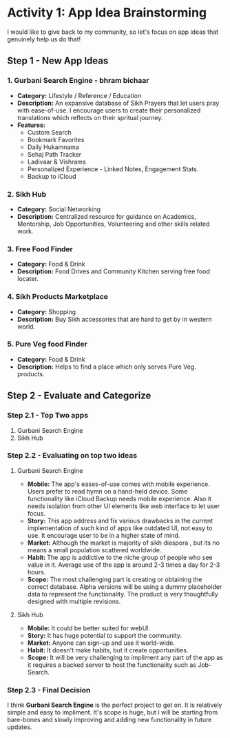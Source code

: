 # Activity 1: App Idea Brainstorming

I would like to give back to my community, so let's focus on app ideas that genuinely help us do that!

## Step 1 - New App Ideas

### 1. Gurbani Search Engine - bhram bichaar
- **Category:** Lifestyle / Reference / Education
- **Description:** An expansive database of Sikh Prayers that let users pray with ease-of-use. I encourage users to create their personalized translations which reflects on their spritual journey.
- **Features:** 
    - Custom Search 
    - Bookmark Favorites
    - Daily Hukamnama
    - Sehaj Path Tracker
    - Ladivaar & Vishrams
    - Personalized Experience - Linked Notes, Engagement Stats.
    - Backup to iCloud

### 2. Sikh Hub 
- **Category:** Social Networking 
- **Description:** Centralized resource for guidance on Academics, Mentorship, Job Opportunities, Volunteering and other skills related work.

### 3. Free Food Finder
- **Category:** Food & Drink
- **Description:** Food Drives and Community Kitchen serving free food locater. 

### 4. Sikh Products Marketplace
- **Category:** Shopping
- **Description:** Buy Sikh accessories that are hard to get by in western world.

### 5. Pure Veg food Finder
- **Category:** Food & Drink
- **Description:** Helps to find a place which only serves Pure Veg. products.

## Step 2 - Evaluate and Categorize

### Step 2.1 - Top Two apps
1. Gurbani Search Engine
2. Sikh Hub

### Step 2.2 - Evaluating on top two ideas
1. Gurbani Search Engine
    - **Mobile:** The app's eases-of-use comes with mobile experience. Users prefer to read hymn on a hand-held device. Some functionality like iCloud Backup needs mobile experience. Also it needs isolation from other UI elements like web interface to let user focus.
    - **Story:** This app address and fix various drawbacks in the current implementation of such kind of apps like outdated UI, not easy to use. It encourage user to be in a higher state of mind.
    - **Market:** Although the market is majority of sikh diaspora , but its no means a small population scattered worldwide.
    - **Habit:** The app is addictive to the niche group of people who see value in it. Average use of the app is around 2-3 times a day for 2-3 hours.
    - **Scope:** The most challenging part is creating or obtaining the correct database. Alpha versions will be using a dummy placeholder data to represent the functionality. The product is very thoughtfully designed with multiple revisions.

2. Sikh Hub
    - **Mobile:** It could be better suited for webUI.
    - **Story:** It has huge potential to support the community.
    - **Market:** Anyone can sign-up and use it world-wide.
    - **Habit:** It doesn't make habits, but it create opportunities.
    - **Scope:** It will be very challenging to impliment any part of the app as it requires a backed server to host the functionality such as Job-Search. 

### Step 2.3 - Final Decision

I think **Gurbani Search Engine** is the perfect project to get on. It is relatively simple and easy to impliment. It's scope is huge, but I will be starting from bare-bones and slowly improving and adding new functionality in future updates. 

